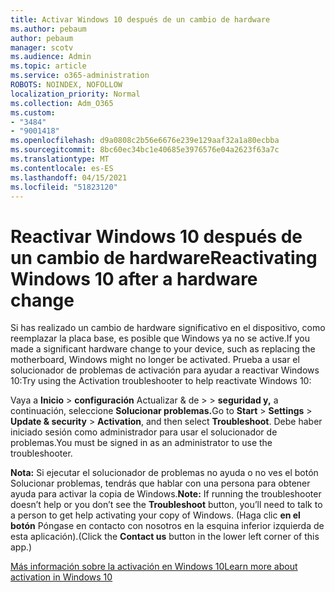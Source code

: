 ```yaml
---
title: Activar Windows 10 después de un cambio de hardware
ms.author: pebaum
author: pebaum
manager: scotv
ms.audience: Admin
ms.topic: article
ms.service: o365-administration
ROBOTS: NOINDEX, NOFOLLOW
localization_priority: Normal
ms.collection: Adm_O365
ms.custom:
- "3484"
- "9001418"
ms.openlocfilehash: d9a0808c2b56e6676e239e129aaf32a1a80ecbba
ms.sourcegitcommit: 8bc60ec34bc1e40685e3976576e04a2623f63a7c
ms.translationtype: MT
ms.contentlocale: es-ES
ms.lasthandoff: 04/15/2021
ms.locfileid: "51823120"
---
```

# <a name="reactivating-windows-10-after-a-hardware-change"></a><span data-ttu-id="99233-102">Reactivar Windows 10 después de un cambio de hardware</span><span class="sxs-lookup"><span data-stu-id="99233-102">Reactivating Windows 10 after a hardware change</span></span>

<span data-ttu-id="99233-103">Si has realizado un cambio de hardware significativo en el dispositivo, como reemplazar la placa base, es posible que Windows ya no se active.</span><span class="sxs-lookup"><span data-stu-id="99233-103">If you made a significant hardware change to your device, such as replacing the motherboard, Windows might no longer be activated.</span></span> <span data-ttu-id="99233-104">Prueba a usar el solucionador de problemas de activación para ayudar a reactivar Windows 10:</span><span class="sxs-lookup"><span data-stu-id="99233-104">Try using the Activation troubleshooter to help reactivate Windows 10:</span></span>

<span data-ttu-id="99233-105">Vaya a **Inicio**  >  **configuración** Actualizar & de  >    >  **seguridad y,** a continuación, seleccione **Solucionar problemas.**</span><span class="sxs-lookup"><span data-stu-id="99233-105">Go to **Start** > **Settings** > **Update & security** > **Activation**, and then select **Troubleshoot**.</span></span> <span data-ttu-id="99233-106">Debe haber iniciado sesión como administrador para usar el solucionador de problemas.</span><span class="sxs-lookup"><span data-stu-id="99233-106">You must be signed in as an administrator to use the troubleshooter.</span></span>

<span data-ttu-id="99233-107">**Nota:** Si ejecutar el solucionador de problemas no ayuda  o no ves el botón Solucionar problemas, tendrás que hablar con una persona para obtener ayuda para activar la copia de Windows.</span><span class="sxs-lookup"><span data-stu-id="99233-107">**Note:** If running the troubleshooter doesn’t help or you don’t see the **Troubleshoot** button, you’ll need to talk to a person to get help activating your copy of Windows.</span></span> <span data-ttu-id="99233-108">(Haga clic **en el botón** Póngase en contacto con nosotros en la esquina inferior izquierda de esta aplicación).</span><span class="sxs-lookup"><span data-stu-id="99233-108">(Click the **Contact us** button in the lower left corner of this app.)</span></span>

[<span data-ttu-id="99233-109">Más información sobre la activación en Windows 10</span><span class="sxs-lookup"><span data-stu-id="99233-109">Learn more about activation in Windows 10</span></span>](https://support.microsoft.com/help/12440/windows-10-activate)
